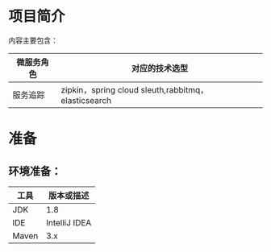 # 项目简介
内容主要包含：

| 微服务角色                 | 对应的技术选型                              |
| --------------------- | ------------------------------------ |
| 服务追踪                |zipkin，spring cloud sleuth,rabbitmq，elasticsearch|


# 准备

## 环境准备：

| 工具    | 版本或描述                |
| ----- | -------------------- |
| JDK   | 1.8                  |
| IDE   | IntelliJ IDEA |
| Maven | 3.x                  |

